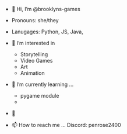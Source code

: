 - 👋 Hi, I’m @brooklyns-games
- Pronouns: she/they
  
- Lanugages: Python, JS, Java,
  
- 👀 I’m interested in
  - Storytelling
  - Video Games
  - Art
  - Animation
    
- 🌱 I’m currently learning ...
  - pygame module
  - 
- 💞️ 
- 📫 How to reach me ... Discord: penrose2400

<!---
brooklyns-games/brooklyns-games is a ✨ special ✨ repository because its `README.md` (this file) appears on your GitHub profile.
You can click the Preview link to take a look at your changes.
--->
